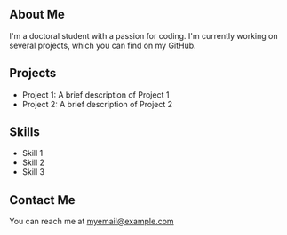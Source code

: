 ## About Me
I'm a doctoral student with a passion for coding. I'm currently working on several projects, which you can find on my GitHub.

## Projects
- Project 1: A brief description of Project 1
- Project 2: A brief description of Project 2

## Skills
- Skill 1
- Skill 2
- Skill 3

## Contact Me
You can reach me at myemail@example.com